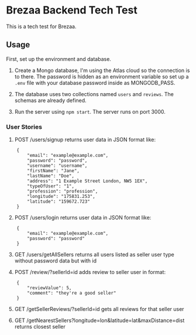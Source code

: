 # Brezaa Backend Tech Test

This is a tech test for Brezaa.

## Usage

First, set up the environment and database.

1. Create a Mongo database, I'm using the Atlas cloud so the connection is to there. The password is hidden as an environment variable so set up a `.env` file with your database password inside as MONGODB_PASS.

2. The database uses two collections named `users` and `reviews`. The schemas are already defined.

3. Run the server using `npm start`. The server runs on port 3000.

### User Stories

1. POST /users/signup returns user data in JSON format like:
```
	{
		"email": "example@example.com",
		"password": "password",
		"username": "username",
		"firstName": "Jane",
		"lastName": "Doe",
		"address": "1 Example Street London, NW5 1EX",
		"typeOfUser": "1",
		"profession": "profession",
		"longitude": "175831.253",
		"latitude": "159672.723"
	}
```

2. POST /users/login returns user data in JSON format like:
```
	{
		"email": "example@example.com",
		"password": "password"
	}
```
3. GET /users/getAllSellers returns all users listed as seller user type without password data but with id

4. POST /review/?sellerId=id adds review to seller user in format:
```
	{
		"reviewValue": 5,
		"comment": "they're a good seller"
	}
```

5. GET /getSellerReviews/?sellerId=id gets all reviews for that seller user

6. GET /getNearestSellers?longitude=lon&latitude=lat&maxDistance=dist returns closest seller
